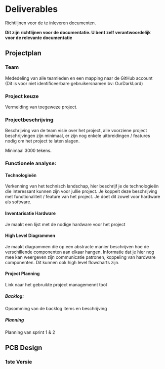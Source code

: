 # Deliverables
Richtlijnen voor de te inleveren documenten.

**Dit zijn richtlijnen voor de documentatie. U bent zelf verantwoordelijk voor
de relevante documentatie**

## Projectplan
### Team
Mededeling van alle teamleden en een mapping naar de GitHub account (Dit is
voor niet identificeerbare gebruikersnamen bv: OurDarkLord) 

### Project keuze
Vermelding van toegeweze project.

### Projectbeschrijving 
Beschrijving van de team visie over het project, alle voorziene
project beschrijvingen zijn minimaal, er zijn nog enkele uitbreidingen /
features nodig om het project te laten slagen.

Minimaal 3000 tekens.


### Functionele analyse:
#### Technologieën
Verkenning van het technisch landschap, hier beschrijf je de technologieën die
interessant kunnen zijn voor jullie project. Je koppelt deze beschrijving met
functionaliteit / feature van het project. Je doet dit zowel voor hardware als
software.

#### Inventarisatie Hardware
Je maakt een lijst met de nodige hardware voor het project

#### High Level Diagrammen
Je maakt diagrammen die op een abstracte manier beschrijven hoe de
verschillende componenten aan elkaar hangen. Informatie dat je hier nog mee kan
weergeven zijn communicatie patronen, koppeling van hardware componenten. Dit
kunnen ook high level flowcharts zijn.

#### Project Planning
Link naar het gebruikte project managemennt tool

##### Backlog: 
Opsomming van de backlog items en beschrijving

##### Planning
Planning van sprint 1 & 2

## PCB Design
### 1ste Versie 
